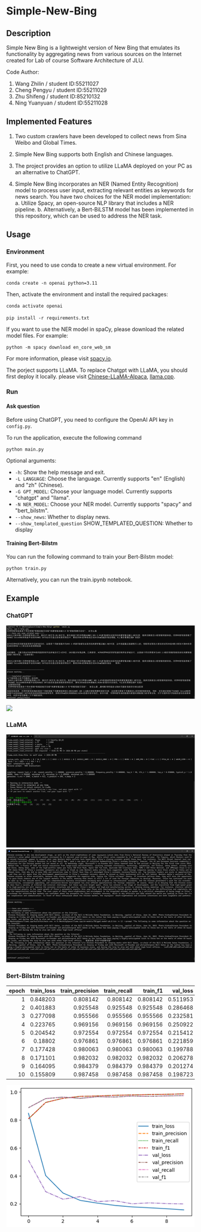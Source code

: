 # Simple-New-Bing

## Description

Simple New Bing is a lightweight version of New Bing that emulates its functionality by aggregating news from various sources on the Internet created for Lab of course Software Architecture of JLU.

Code Author:

1. Wang Zhilin / student ID:55211027
2. Cheng Pengyu / student ID:55211029
3. Zhu Shifeng / student ID:85210132
4. Ning Yuanyuan / student ID:55211028

## Implemented Features

1. Two custom crawlers have been developed to collect news from Sina Weibo and Global Times.

2. Simple New Bing supports both English and Chinese languages.

3. The project provides an option to utilize LLaMA deployed on your PC as an alternative to ChatGPT.

4. Simple New Bing incorporates an NER (Named Entity Recognition) model to process user input, extracting relevant entities as keywords for news search. You have two choices for the NER model implementation:
   a. Utilize Spacy, an open-source NLP library that includes a NER pipeline.
   b. Alternatively, a Bert-BiLSTM model has been implemented in this repository, which can be used to address the NER task.

## Usage

### Environment

First, you need to use conda to create a new virtual environment. For example:

```
conda create -n openai python=3.11
```

Then, activate the environment and install the required packages:

```
conda activate openai

pip install -r requirements.txt
```

If you want to use the NER model in spaCy, please download the related model files. For example:

```
python -m spacy download en_core_web_sm
```

For more information, please visit [spacy.io](https://spacy.io/models).

The porject supports LLaMA. To replace Chatgpt with LLaMA, you should first deploy it locally. please visit [Chinese-LLaMA-Alpaca](https://github.com/ymcui/Chinese-LLaMA-Alpaca), [llama.cpp](https://github.com/ggerganov/llama.cpp).

### Run

#### Ask question

Before using ChatGPT, you need to configure the OpenAI API key in `config.py`.

To run the application, execute the following command

```
python main.py
```

Optional arguments:

- `-h`: Show the help message and exit.
- `-L LANGUAGE`: Choose the language. Currently supports "en" (English) and "zh" (Chinese).
- `-G GPT_MODEL`: Choose your language model. Currently supports "chatgpt" and "llama".
- `-N NER_MODEL`: Choose your NER model. Currently supports "spacy" and "bert_bilstm".
- `--show_news`: Whether to display news.
- `--show_templated_question` SHOW_TEMPLATED_QUESTION: Whether to display

#### Training Bert-Bilstm

You can run the following command to train your Bert-Bilstm model:

```
python train.py
```

Alternatively, you can run the train.ipynb notebook.

## Example

### ChatGPT

![](./imgs/example.png)

![](./imgs/execute.gif)

### LLaMA

![](./imgs/llama.jpg)
![](./imgs/llama.png)

### Bert-Bilstm training

| epoch | train_loss | train_precision | train_recall | train_f1 | val_loss | val_precision | val_recall |   val_f1 |
| ----: | ---------: | --------------: | -----------: | -------: | -------: | ------------: | ---------: | -------: |
|     1 |   0.848203 |        0.808142 |     0.808142 | 0.808142 | 0.511953 |      0.888224 |   0.888224 | 0.888224 |
|     2 |   0.401883 |        0.925548 |     0.925548 | 0.925548 | 0.286468 |      0.953648 |   0.953648 | 0.953648 |
|     3 |   0.277098 |        0.955566 |     0.955566 | 0.955566 | 0.232581 |      0.963761 |   0.963761 | 0.963761 |
|     4 |   0.223765 |        0.969156 |     0.969156 | 0.969156 | 0.250922 |      0.955477 |   0.955477 | 0.955477 |
|     5 |   0.204542 |        0.972554 |     0.972554 | 0.972554 | 0.215412 |      0.966477 |   0.966477 | 0.966477 |
|     6 |    0.18802 |        0.976861 |     0.976861 | 0.976861 | 0.221859 |      0.964624 |   0.964624 | 0.964624 |
|     7 |   0.177428 |        0.980063 |     0.980063 | 0.980063 | 0.199788 |      0.971418 |   0.971418 | 0.971418 |
|     8 |   0.171101 |        0.982032 |     0.982032 | 0.982032 | 0.206278 |      0.968893 |   0.968893 | 0.968893 |
|     9 |   0.164095 |        0.984379 |     0.984379 | 0.984379 | 0.201274 |      0.972973 |   0.972973 | 0.972973 |
|    10 |   0.155809 |        0.987458 |     0.987458 | 0.987458 | 0.198723 |      0.974545 |   0.974545 | 0.974545 |

![](./imgs/output.png)
